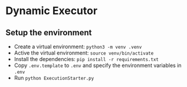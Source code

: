 # Dynamic Executor

## Setup the environment

- Create a virtual environment: `python3 -m venv .venv`
- Active the virtual environment: `source venv/bin/activate`
- Install the dependencies: `pip install -r requirements.txt`
- Copy `.env.template` to `.env` and specify the environment variables in `.env`
- Run `python ExecutionStarter.py`